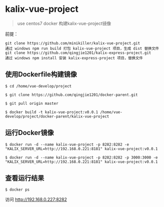 # kalix-vue-project

> use centos7 docker 构建kalix-vue-project镜像

前提：

```
git clone https://github.com/minikiller/kalix-vue-project.git
通过 windows npm run build 打包 kalix-vue-project 项目，生成 dist 替换文件
git clone https://github.com/qingjie1201/kalix-express-project.git
通过 windows npm install 安装 kalix-express-project 项目，替换文件
```

## 使用Dockerfile构建镜像

```
$ cd /home/vue-develop/project

$ git clone https://github.com/qingjie1201/docker-parent.git

$ git pull origin master

$ docker build -t kalix-vue-project:v0.0.1 /home/vue-develop/project/docker-parent/kalix-vue-project
```

## 运行Docker镜像

```
$ docker run -d --name kalix-vue-project -p 8282:8282 -e "KALIX_SERVER_URL=http://192.168.0.221:8181" kalix-vue-project:v0.0.1

$ docker run -d --name kalix-vue-project -p 8282:8282 -p 3000:3000 -e "KALIX_SERVER_URL=http://192.168.0.221:8181" kalix-vue-project:v0.0.1
```

## 查看运行结果

```
$ docker ps
```

访问 http://192.168.0.227:8282
